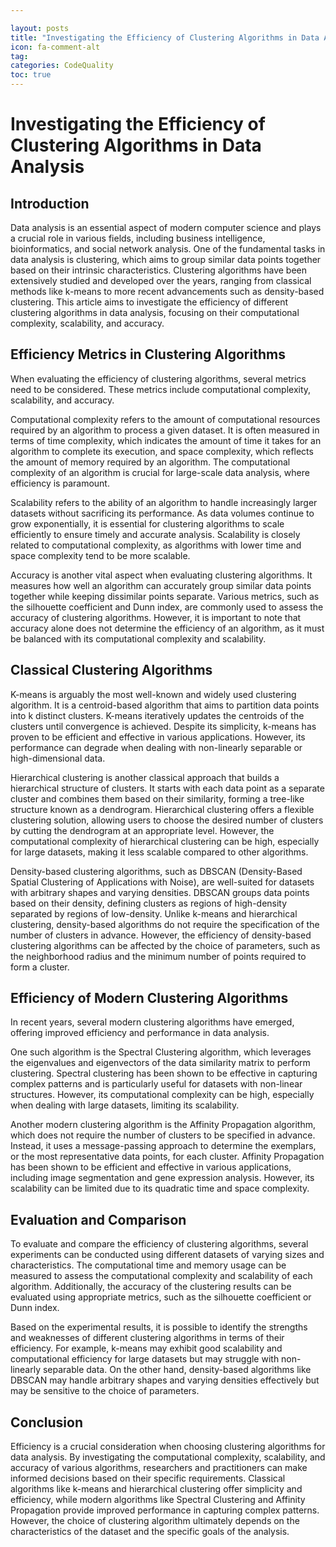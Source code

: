 ```yaml
---

layout: posts
title: "Investigating the Efficiency of Clustering Algorithms in Data Analysis"
icon: fa-comment-alt
tag:      
categories: CodeQuality
toc: true
---
```




# Investigating the Efficiency of Clustering Algorithms in Data Analysis

## Introduction

Data analysis is an essential aspect of modern computer science and plays a crucial role in various fields, including business intelligence, bioinformatics, and social network analysis. One of the fundamental tasks in data analysis is clustering, which aims to group similar data points together based on their intrinsic characteristics. Clustering algorithms have been extensively studied and developed over the years, ranging from classical methods like k-means to more recent advancements such as density-based clustering. This article aims to investigate the efficiency of different clustering algorithms in data analysis, focusing on their computational complexity, scalability, and accuracy.

## Efficiency Metrics in Clustering Algorithms

When evaluating the efficiency of clustering algorithms, several metrics need to be considered. These metrics include computational complexity, scalability, and accuracy.

Computational complexity refers to the amount of computational resources required by an algorithm to process a given dataset. It is often measured in terms of time complexity, which indicates the amount of time it takes for an algorithm to complete its execution, and space complexity, which reflects the amount of memory required by an algorithm. The computational complexity of an algorithm is crucial for large-scale data analysis, where efficiency is paramount.

Scalability refers to the ability of an algorithm to handle increasingly larger datasets without sacrificing its performance. As data volumes continue to grow exponentially, it is essential for clustering algorithms to scale efficiently to ensure timely and accurate analysis. Scalability is closely related to computational complexity, as algorithms with lower time and space complexity tend to be more scalable.

Accuracy is another vital aspect when evaluating clustering algorithms. It measures how well an algorithm can accurately group similar data points together while keeping dissimilar points separate. Various metrics, such as the silhouette coefficient and Dunn index, are commonly used to assess the accuracy of clustering algorithms. However, it is important to note that accuracy alone does not determine the efficiency of an algorithm, as it must be balanced with its computational complexity and scalability.

## Classical Clustering Algorithms

K-means is arguably the most well-known and widely used clustering algorithm. It is a centroid-based algorithm that aims to partition data points into k distinct clusters. K-means iteratively updates the centroids of the clusters until convergence is achieved. Despite its simplicity, k-means has proven to be efficient and effective in various applications. However, its performance can degrade when dealing with non-linearly separable or high-dimensional data.

Hierarchical clustering is another classical approach that builds a hierarchical structure of clusters. It starts with each data point as a separate cluster and combines them based on their similarity, forming a tree-like structure known as a dendrogram. Hierarchical clustering offers a flexible clustering solution, allowing users to choose the desired number of clusters by cutting the dendrogram at an appropriate level. However, the computational complexity of hierarchical clustering can be high, especially for large datasets, making it less scalable compared to other algorithms.

Density-based clustering algorithms, such as DBSCAN (Density-Based Spatial Clustering of Applications with Noise), are well-suited for datasets with arbitrary shapes and varying densities. DBSCAN groups data points based on their density, defining clusters as regions of high-density separated by regions of low-density. Unlike k-means and hierarchical clustering, density-based algorithms do not require the specification of the number of clusters in advance. However, the efficiency of density-based clustering algorithms can be affected by the choice of parameters, such as the neighborhood radius and the minimum number of points required to form a cluster.

## Efficiency of Modern Clustering Algorithms

In recent years, several modern clustering algorithms have emerged, offering improved efficiency and performance in data analysis.

One such algorithm is the Spectral Clustering algorithm, which leverages the eigenvalues and eigenvectors of the data similarity matrix to perform clustering. Spectral clustering has been shown to be effective in capturing complex patterns and is particularly useful for datasets with non-linear structures. However, its computational complexity can be high, especially when dealing with large datasets, limiting its scalability.

Another modern clustering algorithm is the Affinity Propagation algorithm, which does not require the number of clusters to be specified in advance. Instead, it uses a message-passing approach to determine the exemplars, or the most representative data points, for each cluster. Affinity Propagation has been shown to be efficient and effective in various applications, including image segmentation and gene expression analysis. However, its scalability can be limited due to its quadratic time and space complexity.

## Evaluation and Comparison

To evaluate and compare the efficiency of clustering algorithms, several experiments can be conducted using different datasets of varying sizes and characteristics. The computational time and memory usage can be measured to assess the computational complexity and scalability of each algorithm. Additionally, the accuracy of the clustering results can be evaluated using appropriate metrics, such as the silhouette coefficient or Dunn index.

Based on the experimental results, it is possible to identify the strengths and weaknesses of different clustering algorithms in terms of their efficiency. For example, k-means may exhibit good scalability and computational efficiency for large datasets but may struggle with non-linearly separable data. On the other hand, density-based algorithms like DBSCAN may handle arbitrary shapes and varying densities effectively but may be sensitive to the choice of parameters.

## Conclusion

Efficiency is a crucial consideration when choosing clustering algorithms for data analysis. By investigating the computational complexity, scalability, and accuracy of various algorithms, researchers and practitioners can make informed decisions based on their specific requirements. Classical algorithms like k-means and hierarchical clustering offer simplicity and efficiency, while modern algorithms like Spectral Clustering and Affinity Propagation provide improved performance in capturing complex patterns. However, the choice of clustering algorithm ultimately depends on the characteristics of the dataset and the specific goals of the analysis.